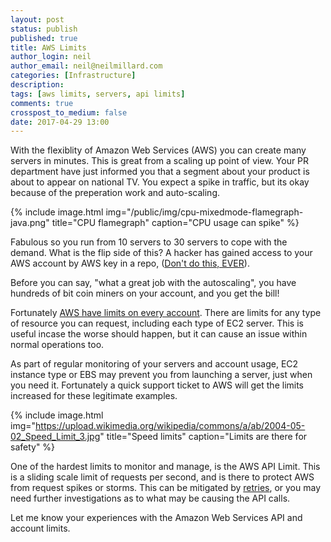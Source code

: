 ```yaml
---
layout: post
status: publish
published: true
title: AWS Limits
author_login: neil
author_email: neil@neilmillard.com
categories: [Infrastructure]
description:
tags: [aws limits, servers, api limits]
comments: true
crosspost_to_medium: false
date: 2017-04-29 13:00
---
```

With the flexiblity of Amazon Web Services (AWS) you can create many servers in minutes. This is great from a scaling up point of view.
Your PR department have just informed you that a segment about your product is about to appear on national TV. You expect a spike in traffic, but its okay because of the preperation work and auto-scaling.

{% include image.html
      img="/public/img/cpu-mixedmode-flamegraph-java.png"
      title="CPU flamegraph"
      caption="CPU usage can spike" %}

Fabulous so you run from 10 servers to 30 servers to cope with the demand. What is the flip side of this? A hacker has gained access to your AWS account by AWS key in a repo, ([Don't do this, EVER](https://www.theregister.co.uk/2015/01/06/dev_blunder_shows_github_crawling_with_keyslurping_bots/)).

Before you can say, "what a great job with the autoscaling", you have hundreds of bit coin miners on your account, and you get the bill!

Fortunately [AWS have limits on every account](https://docs.aws.amazon.com/AWSEC2/latest/UserGuide/ec2-resource-limits.html). There are limits for any type of resource you can request, including each type of EC2 server. This is useful incase the worse should happen, but it can cause an issue within normal operations too.

As part of regular monitoring of your servers and account usage, EC2 instance type or EBS may prevent you from launching a server, just when you need it. Fortunately a quick support ticket to AWS will get the limits increased for these legitimate examples.

{% include image.html
      img="https://upload.wikimedia.org/wikipedia/commons/a/ab/2004-05-02_Speed_Limit_3.jpg"
      title="Speed limits"
      caption="Limits are there for safety" %}

One of the hardest limits to monitor and manage, is the AWS API Limit. This is a sliding scale limit of requests per second, and is there to protect AWS from request spikes or storms. This can be mitigated by [retries](https://docs.aws.amazon.com/general/latest/gr/api-retries.html), or you may need further investigations as to what may be causing the API calls.

Let me know your experiences with the Amazon Web Services API and account limits.
